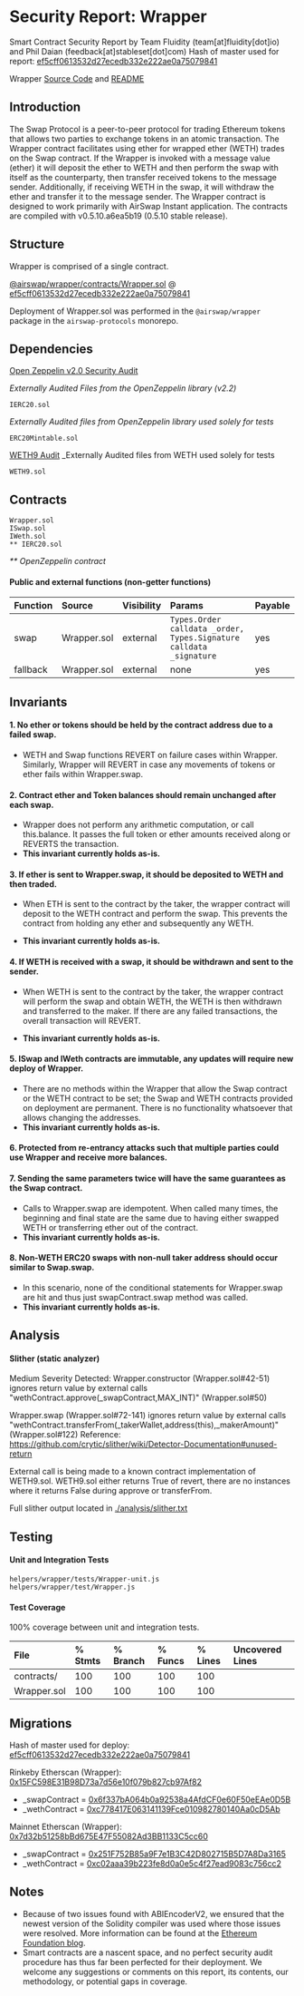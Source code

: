 # Security Report: Wrapper

Smart Contract Security Report by Team Fluidity (team[at]fluidity[dot]io) and Phil Daian (feedback[at]stableset[dot]com)
Hash of master used for report: [ef5cff0613532d27ecedb332e222ae0a75079841](https://github.com/airswap/airswap-protocols/commit/ef5cff0613532d27ecedb332e222ae0a75079841)

Wrapper [Source Code](https://github.com/airswap/airswap-protocols/tree/master/helpers/wrapper) and [README](../README.md)

## Introduction

The Swap Protocol is a peer-to-peer protocol for trading Ethereum tokens that allows two parties to exchange tokens in an atomic transaction. The Wrapper contract facilitates using ether for wrapped ether (WETH) trades on the Swap contract. If the Wrapper is invoked with a message value (ether) it will deposit the ether to WETH and then perform the swap with itself as the counterparty, then transfer received tokens to the message sender. Additionally, if receiving WETH in the swap, it will withdraw the ether and transfer it to the message sender. The Wrapper contract is designed to work primarily with AirSwap Instant application. The contracts are compiled with v0.5.10.a6ea5b19 (0.5.10 stable release).

## Structure

Wrapper is comprised of a single contract.

[@airswap/wrapper/contracts/Wrapper.sol](../contracts/Wrapper.sol) @ [ef5cff0613532d27ecedb332e222ae0a75079841](https://github.com/airswap/airswap-protocols/commit/ef5cff0613532d27ecedb332e222ae0a75079841)

Deployment of Wrapper.sol was performed in the `@airswap/wrapper` package in the `airswap-protocols` monorepo.

## Dependencies

[Open Zeppelin v2.0 Security Audit](https://drive.google.com/file/d/1gWUV0qz3n52VEUwoT-VlYmscPxxo9xhc/view)

_Externally Audited Files from the OpenZeppelin library (v2.2)_

```
IERC20.sol
```

_Externally Audited files from OpenZeppelin library used solely for tests_

```
ERC20Mintable.sol
```

[WETH9 Audit](https://github.com/bokkypoobah/MakerDAOSaiContractAudit/blob/master/audit/code-review/makerdao/weth9-b353893.md)
\_Externally Audited files from WETH used solely for tests

```
WETH9.sol
```

## Contracts

```
Wrapper.sol
ISwap.sol
IWeth.sol
** IERC20.sol
```

_\*\* OpenZeppelin contract_

#### Public and external functions (non-getter functions)

| Function | Source      | Visibility | Params                                                             | Payable |
| :------- | :---------- | :--------- | :----------------------------------------------------------------- | :------ |
| swap     | Wrapper.sol | external   | `Types.Order calldata _order, Types.Signature calldata _signature` | yes     |
| fallback | Wrapper.sol | external   | none                                                               | yes     |

## Invariants

#### 1. No ether or tokens should be held by the contract address due to a failed swap.

- WETH and Swap functions REVERT on failure cases within Wrapper. Similarly, Wrapper will REVERT in case any movements of tokens or ether fails within Wrapper.swap.

#### 2. Contract ether and Token balances should remain unchanged after each swap.

- Wrapper does not perform any arithmetic computation, or call this.balance. It passes the full token or ether amounts received along or REVERTS the transaction.
- **This invariant currently holds as-is.**

#### 3. If ether is sent to Wrapper.swap, it should be deposited to WETH and then traded.

- When ETH is sent to the contract by the taker, the wrapper contract will deposit to the WETH contract and perform the swap. This prevents the contract from holding any ether and subsequently any WETH.

- **This invariant currently holds as-is.**

#### 4. If WETH is received with a swap, it should be withdrawn and sent to the sender.

- When WETH is sent to the contract by the taker, the wrapper contract will perform the swap and obtain WETH, the WETH is then withdrawn and transferred to the maker. If there are any failed transactions, the overall transaction will REVERT.

- **This invariant currently holds as-is.**

#### 5. ISwap and IWeth contracts are immutable, any updates will require new deploy of Wrapper.

- There are no methods within the Wrapper that allow the Swap contract or the WETH contract to be set; the Swap and WETH contracts provided on deployment are permanent. There is no functionality whatsoever that allows changing the addresses.
- **This invariant currently holds as-is.**

#### 6. Protected from re-entrancy attacks such that multiple parties could use Wrapper and receive more balances.

#### 7. Sending the same parameters twice will have the same guarantees as the Swap contract.

- Calls to Wrapper.swap are idempotent. When called many times, the beginning and final state are the same due to having either swapped WETH or transferring ether out of the contract.
- **This invariant currently holds as-is.**

#### 8. Non-WETH ERC20 swaps with non-null taker address should occur similar to Swap.swap.

- In this scenario, none of the conditional statements for Wrapper.swap are hit and thus just swapContract.swap method was called.
- **This invariant currently holds as-is.**

## Analysis

#### Slither (static analyzer)

Medium Severity Detected:
Wrapper.constructor (Wrapper.sol#42-51) ignores return value by external calls "wethContract.approve(\_swapContract,MAX_INT)" (Wrapper.sol#50)

Wrapper.swap (Wrapper.sol#72-141) ignores return value by external calls "wethContract.transferFrom(\_takerWallet,address(this),\_makerAmount)" (Wrapper.sol#122)
Reference: https://github.com/crytic/slither/wiki/Detector-Documentation#unused-return

External call is being made to a known contract implementation of WETH9.sol. WETH9.sol either returns True of revert, there are no instances where it returns False during approve or transferFrom.

Full slither output located in [./analysis/slither.txt](./analysis/slither.txt)

## Testing

#### Unit and Integration Tests

```
helpers/wrapper/tests/Wrapper-unit.js
helpers/wrapper/test/Wrapper.js
```

#### Test Coverage

100% coverage between unit and integration tests.

| File        | % Stmts | % Branch | % Funcs | % Lines | Uncovered Lines |
| :---------- | :------ | :------- | :------ | :------ | :-------------- |
| contracts/  | 100     | 100      | 100     | 100     |                 |
| Wrapper.sol | 100     | 100      | 100     | 100     |                 |

## Migrations

Hash of master used for deploy: [ef5cff0613532d27ecedb332e222ae0a75079841](https://github.com/airswap/airswap-protocols/commit/ef5cff0613532d27ecedb332e222ae0a75079841)

Rinkeby Etherscan (Wrapper): [0x15FC598E31B98D73a7d56e10f079b827cb97Af82](https://rinkeby.etherscan.io/address/0x15FC598E31B98D73a7d56e10f079b827cb97Af82)

- \_swapContract = [0x6f337bA064b0a92538a4AfdCF0e60F50eEAe0D5B](https://rinkeby.etherscan.io/address/0x6f337bA064b0a92538a4AfdCF0e60F50eEAe0D5B)
- \_wethContract = [0xc778417E063141139Fce010982780140Aa0cD5Ab](https://rinkeby.etherscan.io/address/0xc778417E063141139Fce010982780140Aa0cD5Ab)

Mainnet Etherscan (Wrapper): [0x7d32b51258bBd675E47F55082Ad3BB1133C5cc60](https://etherscan.io/address/0x7d32b51258bBd675E47F55082Ad3BB1133C5cc60)

- \_swapContract = [0x251F752B85a9F7e1B3C42D802715B5D7A8Da3165](https://etherscan.io/address/0x251F752B85a9F7e1B3C42D802715B5D7A8Da3165)
- \_wethContract = [0xc02aaa39b223fe8d0a0e5c4f27ead9083c756cc2](https://etherscan.io/address/0xc02aaa39b223fe8d0a0e5c4f27ead9083c756cc2)

## Notes

- Because of two issues found with ABIEncoderV2, we ensured that the newest version of the Solidity compiler was used where those issues were resolved. More information can be found at the [Ethereum Foundation blog](https://blog.ethereum.org/2019/03/26/solidity-optimizer-and-abiencoderv2-bug/).
- Smart contracts are a nascent space, and no perfect security audit procedure has thus far been perfected for their deployment. We welcome any suggestions or comments on this report, its contents, our methodology, or potential gaps in coverage.
